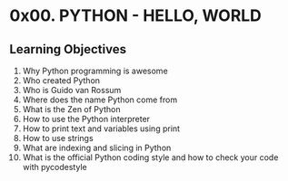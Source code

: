 # 0x00. PYTHON - HELLO, WORLD
## Learning Objectives

1. Why Python programming is awesome
2. Who created Python
3. Who is Guido van Rossum
4. Where does the name Python come from
5. What is the Zen of Python
6. How to use the Python interpreter
7. How to print text and variables using print
8. How to use strings
9. What are indexing and slicing in Python
10. What is the official Python coding style and how to check your code with pycodestyle
